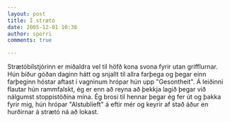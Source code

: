 ```yaml
---
layout: post
title: Í strætó
date: 2005-12-01 10:38
author: sporri
comments: true

---
```

Strætóbílstjórinn er miðaldra vel til höfð kona svona fyrir utan grifflurnar. Hún bíður góðan daginn hátt og snjallt til allra farþega og þegar einn farþeginn hóstar aftast í vagninum hrópar hún upp "Gesontheit". Á leiðinni flautar hún rammfalskt, ég er enn að reyna að þekkja lagið þegar við nálgumst stoppistöðina mína. Ég brosi til hennar þegar ég fer út og þakka fyrir mig, hún hrópar "Alstublieft" á eftir mér og keyrir af stað áður en hurðirnar á strætó ná að lokast.
